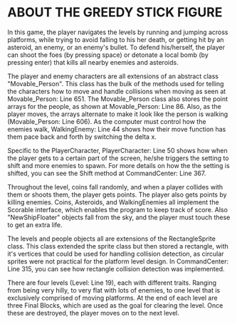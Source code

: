 # ABOUT THE GREEDY STICK FIGURE

In this game, the player navigates the levels by running and jumping across platforms, while trying to avoid falling
to his her death, or getting hit by an asteroid, an enemy, or an enemy's bullet. To defend his/herself, the player can
shoot the foes (by pressing space) or detonate a local bomb (by pressing enter) that kills all nearby enemies and
asteroids.

The player and enemy characters are all extensions of an abstract class "Movable_Person". This class has the bulk of the
methods used for telling the characters how to move and handle collisions when moving as seen at Movable_Person: Line 651.
The Movable_Person class also stores the point arrays for the people, as shown at Movable_Person: Line 86. Also, as the
player moves, the arrays alternate to make it look like the person is walking (Movable_Person: Line 606). As
the computer must control how the enemies walk, WalkingEnemy: Line 44 shows how their move function has them pace back
and forth by switching the delta x.

Specific to the PlayerCharacter, PlayerCharacter: Line 50 shows how when the player gets to a certain part of the screen, he/she triggers
the setting to shift and more enemies to spawn. For more details on how the the setting is shifted, you can see the
Shift method at CommandCenter: Line 367.

Throughout the level, coins fall randomly, and when a player collides with them or shoots them, the player gets points.
The player also gets points by killing enemies. Coins, Asteroids, and WalkingEnemies all implement the Scorable
interface, which enables the program to keep track of score. Also "NewShipFloater" objects fall from the sky, and the
player must touch these to get an extra life.

The levels and people objects all are extensions of the RectangleSprite class. This class extended the sprite class
but then stored a rectangle, with it's vertices that could be used for handling collision detection, as circular sprites
were not practical for the platform level design. In CommandCenter: Line 315, you can see how rectangle collision detection
was implemented.

There are four levels (Level: Line 19), each with different traits. Ranging from being very hilly, to very flat
with lots of enemies, to one level that is exclusively comprised of moving platforms. At the end of each level are
three Final Blocks, which are used as the goal for clearing the level. Once these are destroyed, the player moves on
to the next level.

